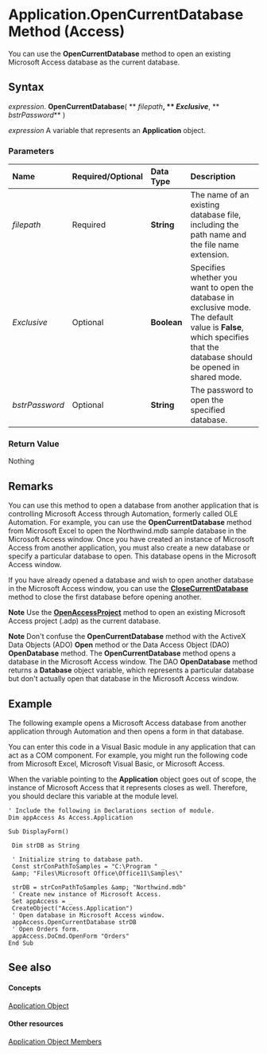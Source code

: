 
# Application.OpenCurrentDatabase Method (Access)

You can use the  **OpenCurrentDatabase** method to open an existing Microsoft Access database as the current database.


## Syntax

 _expression_. **OpenCurrentDatabase**( ** _filepath_**, ** _Exclusive_**, ** _bstrPassword_** )

 _expression_ A variable that represents an **Application** object.


### Parameters



|**Name**|**Required/Optional**|**Data Type**|**Description**|
|:-----|:-----|:-----|:-----|
| _filepath_|Required|**String**|The name of an existing database file, including the path name and the file name extension.|
| _Exclusive_|Optional|**Boolean**|Specifies whether you want to open the database in exclusive mode. The default value is  **False**, which specifies that the database should be opened in shared mode.|
| _bstrPassword_|Optional|**String**|The password to open the specified database.|

### Return Value

Nothing


## Remarks

You can use this method to open a database from another application that is controlling Microsoft Access through Automation, formerly called OLE Automation. For example, you can use the  **OpenCurrentDatabase** method from Microsoft Excel to open the Northwind.mdb sample database in the Microsoft Access window. Once you have created an instance of Microsoft Access from another application, you must also create a new database or specify a particular database to open. This database opens in the Microsoft Access window.

If you have already opened a database and wish to open another database in the Microsoft Access window, you can use the  **[CloseCurrentDatabase](f5dec73c-54b4-c5ea-7cb9-25b5997f539e.md)** method to close the first database before opening another.




 **Note**  Use the  **[OpenAccessProject](fdc1b231-1512-cbcd-f376-935555861b38.md)** method to open an existing Microsoft Access project (.adp) as the current database.




 **Note**  Don't confuse the  **OpenCurrentDatabase** method with the ActiveX Data Objects (ADO) **Open** method or the Data Access Object (DAO) **OpenDatabase** method. The **OpenCurrentDatabase** method opens a database in the Microsoft Access window. The DAO **OpenDatabase** method returns a **Database** object variable, which represents a particular database but don't actually open that database in the Microsoft Access window.


## Example

The following example opens a Microsoft Access database from another application through Automation and then opens a form in that database.

You can enter this code in a Visual Basic module in any application that can act as a COM component. For example, you might run the following code from Microsoft Excel, Microsoft Visual Basic, or Microsoft Access.

When the variable pointing to the  **Application** object goes out of scope, the instance of Microsoft Access that it represents closes as well. Therefore, you should declare this variable at the module level.




```
' Include the following in Declarations section of module. 
Dim appAccess As Access.Application 
 
Sub DisplayForm() 
 
 Dim strDB as String 
 
 ' Initialize string to database path. 
 Const strConPathToSamples = "C:\Program " _ 
 &amp; "Files\Microsoft Office\Office11\Samples\" 
 
 strDB = strConPathToSamples &amp; "Northwind.mdb" 
 ' Create new instance of Microsoft Access. 
 Set appAccess = _ 
 CreateObject("Access.Application") 
 ' Open database in Microsoft Access window. 
 appAccess.OpenCurrentDatabase strDB 
 ' Open Orders form. 
 appAccess.DoCmd.OpenForm "Orders" 
End Sub
```


## See also


#### Concepts


[Application Object](aefb0713-97e6-e2c7-e530-8fd2e1316a55.md)
#### Other resources


[Application Object Members](3ab5276c-d52a-72a9-244c-ec92ead48811.md)